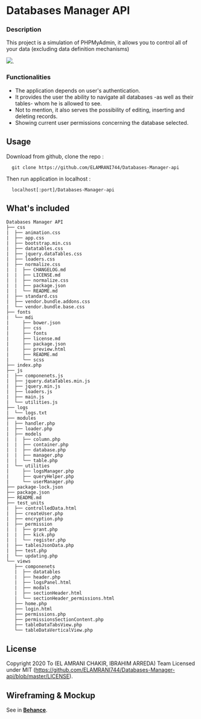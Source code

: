 # Databases Manager API

<h3>Description</h3>
<p>This project is a simulation of PHPMyAdmin, it allows you to control all of your data (excluding data definition mechanisms)</p>

![](https://mir-s3-cdn-cf.behance.net/project_modules/1400_opt_1/81d0a690446911.5e17748c2edc4.png).

<h3>Functionalities</h3>

<ul>
  <li>The application depends on user's authentication.</li>
  <li>It provides the user the ability to navigate all databases -as well as their tables- whom he is allowed to see.</li>
  <li>Not to mention, it also serves the possibility of editing, inserting and deleting records.</li>
  <li>Showing current user permissions concerning the database selected.</li>
</ul>

## Usage

Download from github, clone the repo :

```console
  git clone https://github.com/ELAMRANI744/Databases-Manager-api
```

Then run application in localhost :

```
  localhost[:port]/Databases-Manager-api
```

## What's included

```
Databases Manager API
├── css
|  ├── animation.css
|  ├── app.css
|  ├── bootstrap.min.css
|  ├── datatables.css
|  ├── jquery.dataTables.css
|  ├── loaders.css
|  ├── normalize.css
|  |  ├── CHANGELOG.md
|  |  ├── LICENSE.md
|  |  ├── normalize.css
|  |  ├── package.json
|  |  └── README.md
|  ├── standard.css
|  ├── vendor.bundle.addons.css
|  └── vendor.bundle.base.css
├── fonts
|  └── mdi
|     ├── bower.json
|     ├── css
|     ├── fonts
|     ├── license.md
|     ├── package.json
|     ├── preview.html
|     ├── README.md
|     └── scss
├── index.php
├── js
|  ├── componenets.js
|  ├── jquery.dataTables.min.js
|  ├── jquery.min.js
|  ├── loaders.js
|  ├── main.js
|  └── utilities.js
├── logs
|  └── logs.txt
├── modules
|  ├── handler.php
|  ├── loader.php
|  ├── models
|  |  ├── column.php
|  |  ├── container.php
|  |  ├── database.php
|  |  ├── manager.php
|  |  └── table.php
|  └── utilities
|     ├── logsManager.php
|     ├── queryHelper.php
|     └── userManager.php
├── package-lock.json
├── package.json
├── README.md
├── test_units
|  ├── controlledData.html
|  ├── createUser.php
|  ├── encryption.php
|  ├── permission
|  |  ├── grant.php
|  |  ├── kick.php
|  |  └── register.php
|  ├── tablesJsonData.php
|  ├── test.php
|  └── updating.php
└── views
   ├── componenets
   |  ├── datatables
   |  ├── header.php
   |  ├── logsPanel.html
   |  ├── modals
   |  ├── sectionHeader.html
   |  └── sectionHeader_permissions.html
   ├── home.php
   ├── login.html
   ├── permissions.php
   ├── permissionsSectionContent.php
   ├── tableDataTabsView.php
   └── tableDataVerticalView.php
```

## License

Copyright 2020 To (EL AMRANI CHAKIR, IBRAHIM ARREDA) Team Licensed under MIT (https://github.com/ELAMRANI744/Databases-Manager-api/blob/master/LICENSE).

## Wireframing & Mockup

See in **[Behance](https://www.behance.net/gallery/90446911/Databases-Manager-API)**.


